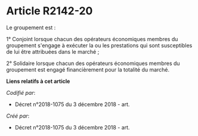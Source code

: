 # Article R2142-20

Le groupement est :

1° Conjoint lorsque chacun des opérateurs économiques membres du groupement s'engage à exécuter la ou les prestations qui
sont susceptibles de lui être attribuées dans le marché ;

2° Solidaire lorsque chacun des opérateurs économiques membres du groupement est engagé financièrement pour la totalité du
marché.

**Liens relatifs à cet article**

_Codifié par_:

  - Décret n°2018-1075 du 3 décembre 2018 - art.

_Créé par_:

  - Décret n°2018-1075 du 3 décembre 2018 - art.
